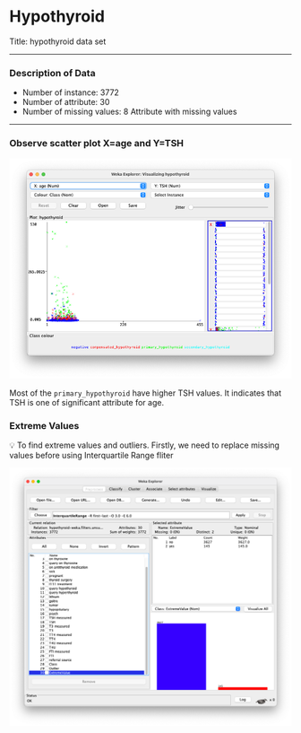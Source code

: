 # Hypothyroid

Title: hypothyroid data set

---

### Description of Data

- Number of instance: 3772
- Number of attribute: 30
- Number of missing values: 8 Attribute with missing values

---

### Observe scatter plot X=age and Y=TSH

![Screenshot 2021-11-11 at 10.51.12 PM.png](Hypothyroid%20e7b730f96fed4334868de30aadfe82d8/Screenshot_2021-11-11_at_10.51.12_PM.png)

Most of the `primary_hypothyroid` have higher TSH values. It indicates that TSH is one of significant attribute for age.

### Extreme Values

<aside>
💡 To find extreme values and outliers. Firstly, we need to replace missing values before using Interquartile Range fliter

</aside>

![Screenshot 2021-11-11 at 11.01.32 PM.png](Hypothyroid%20e7b730f96fed4334868de30aadfe82d8/Screenshot_2021-11-11_at_11.01.32_PM.png)